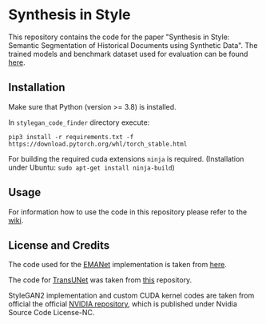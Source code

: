 # Synthesis in Style

This repository contains the code for the paper "Synthesis in Style: Semantic Segmentation of Historical Documents using Synthetic Data".
The trained models and benchmark dataset used for evaluation can be found [here](https://bartzi.de/research/synthesis_in_style).

## Installation

Make sure that Python (version >= 3.8) is installed.

In `stylegan_code_finder` directory execute: 
```
pip3 install -r requirements.txt -f https://download.pytorch.org/whl/torch_stable.html
```

For building the required cuda extensions `ninja` is required. (Installation under Ubuntu: `sudo apt-get install ninja-build`) 

## Usage

For information how to use the code in this repository please refer to the [wiki](https://github.com/hendraet/synthesis-in-style/wiki/).

## License and Credits

The code used for the [EMANet](https://arxiv.org/abs/1907.13426) implementation is taken from [here](https://github.com/XiaLiPKU/EMANet).

The code for [TransUNet](https://arxiv.org/abs/2102.04306) was taken from [this](https://github.com/Beckschen/TransUNet) repository.

StyleGAN2 implementation and custom CUDA kernel codes are taken from official the official [NVIDIA repository](https://github.com/NVlabs/stylegan2), which is published under Nvidia Source Code License-NC.

